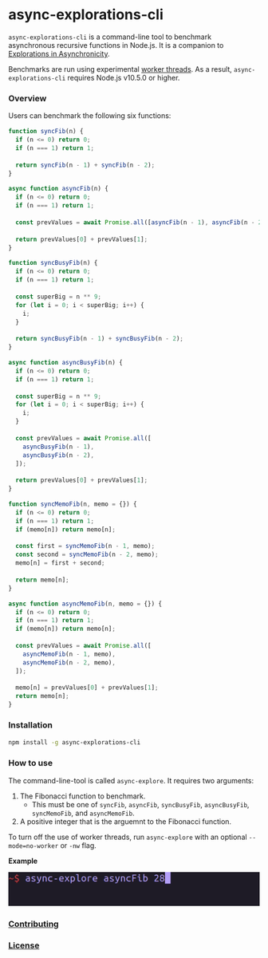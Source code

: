 # async-explorations-cli

`async-explorations-cli` is a command-line tool to benchmark asynchronous recursive functions in Node.js. It is a companion to [Explorations in Asynchronicity](https://github.com/m1010j/async-explorations).

Benchmarks are run using experimental [worker threads](https://nodejs.org/api/worker_threads.html). As a result, `async-explorations-cli` requires Node.js v10.5.0 or higher.

### Overview

Users can benchmark the following six functions:

```javascript
function syncFib(n) {
  if (n <= 0) return 0;
  if (n === 1) return 1;

  return syncFib(n - 1) + syncFib(n - 2);
}
```

```javascript
async function asyncFib(n) {
  if (n <= 0) return 0;
  if (n === 1) return 1;

  const prevValues = await Promise.all([asyncFib(n - 1), asyncFib(n - 2)]);

  return prevValues[0] + prevValues[1];
}
```

```javascript
function syncBusyFib(n) {
  if (n <= 0) return 0;
  if (n === 1) return 1;

  const superBig = n ** 9;
  for (let i = 0; i < superBig; i++) {
    i;
  }

  return syncBusyFib(n - 1) + syncBusyFib(n - 2);
}
```

```javascript
async function asyncBusyFib(n) {
  if (n <= 0) return 0;
  if (n === 1) return 1;

  const superBig = n ** 9;
  for (let i = 0; i < superBig; i++) {
    i;
  }

  const prevValues = await Promise.all([
    asyncBusyFib(n - 1),
    asyncBusyFib(n - 2),
  ]);

  return prevValues[0] + prevValues[1];
}
```

```javascript
function syncMemoFib(n, memo = {}) {
  if (n <= 0) return 0;
  if (n === 1) return 1;
  if (memo[n]) return memo[n];

  const first = syncMemoFib(n - 1, memo);
  const second = syncMemoFib(n - 2, memo);
  memo[n] = first + second;

  return memo[n];
}
```

```javascript
async function asyncMemoFib(n, memo = {}) {
  if (n <= 0) return 0;
  if (n === 1) return 1;
  if (memo[n]) return memo[n];

  const prevValues = await Promise.all([
    asyncMemoFib(n - 1, memo),
    asyncMemoFib(n - 2, memo),
  ]);

  memo[n] = prevValues[0] + prevValues[1];
  return memo[n];
}
```

### Installation

```bash
npm install -g async-explorations-cli
```

### How to use

The command-line-tool is called `async-explore`. It requires two arguments:
1. The Fibonacci function to benchmark.
    - This must be one of `syncFib`, `asyncFib`, `syncBusyFib`, `asyncBusyFib`, `syncMemoFib`, and `asyncMemoFib`.
1. A positive integer that is the arguemnt to the Fibonacci function.

To turn off the use of worker threads, run `async-explore` with an optional `--mode=no-worker` or `-nw` flag.

**Example**

![asyncFib 28 preview gif](https://raw.githubusercontent.com/m1010j/async-explorations-cli/master/media/preview.gif)


### [Contributing](./CONTRIBUTING.md)

### [License](./LICENSE)